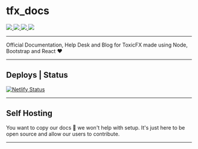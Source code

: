 # tfx_docs
<a aria-label="Bootstrap" href="">
  <img src="https://img.shields.io/badge/stylesheet-bootstrap-blue.svg?style=for-the-badge&logo=bootstrap&labelColor=000000&logoWidth=20">
</a>
<a aria-label="React.js" href="https://reactjs.org/">
  <img src="https://img.shields.io/badge/React.js-v16.13.1-brightgreen.svg?style=for-the-badge&logo=react&labelColor=000000&logoWidth=20">
</a>
<a aria-label="React.js" href="https://reactjs.org/">
  <img src="https://img.shields.io/badge/Maintainer-@TheRealToxicDev-brightgreen.svg?style=for-the-badge&logo=github&labelColor=000000&logoWidth=20">
</a>
<a aria-label="VERSION" href="https://toxicfx.org">
  <img src="https://img.shields.io/badge/Version-v1.0.0-violet.svg?style=for-the-badge&labelColor=000000&logoWidth=20">
</a>

---

Official Documentation, Help Desk and Blog for ToxicFX made using Node, Bootstrap and React ❤️

---

## Deploys | Status

[![Netlify Status](https://api.netlify.com/api/v1/badges/63d8c6df-9068-4a5e-999f-207ba46d3bd0/deploy-status)](https://app.netlify.com/sites/relaxed-spence-8ce35f/deploys)

---

## Self Hosting
You want to copy our docs 🤔 we won't help with setup. It's just here to be open source and allow our users to contribute.

---
